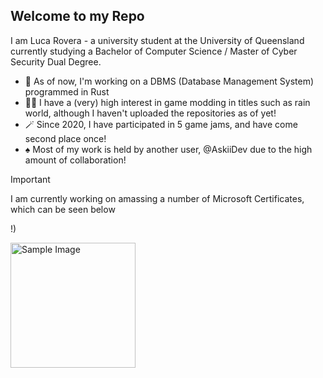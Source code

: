 ## Welcome to my Repo

I am Luca Rovera - a university student at the University of Queensland currently studying a Bachelor of Computer Science / Master of Cyber Security Dual Degree.
- 🔮 As of now, I'm working on a DBMS (Database Management System) programmed in Rust 
- 🧙‍♂️ I have a (very) high interest in game modding in titles such as rain world, although I haven't uploaded the repositories as of yet! 
- 🪄 Since 2020, I have participated in 5 game jams, and have come second place once!
- ♠️ Most of my work is held by another user, @AskiiDev due to the high amount of collaboration!

> [!IMPORTANT]
> I am currently working on amassing a number of Microsoft Certificates, which can be seen below

!)


<img src="[https://learn.microsoft.com/api/credentials/share/en-us/LucaR-8141/FB4A96C6AA666BA5?sharingId=E252E03ACA0AFB8E](https://learn.microsoft.com/api/credentials/share/en-us/LucaR-8141/FB4A96C6AA666BA5?sharingId=E252E03ACA0AFB8E" alt="Sample Image" width="200" />
